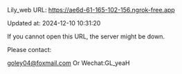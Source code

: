 Lily_web URL: https://ae6d-61-165-102-156.ngrok-free.app

Updated at: 2024-12-10 10:31:20

If you cannot open this URL, the server might be down.

Please contact: 

goley04@foxmail.com Or Wechat:GL_yeaH